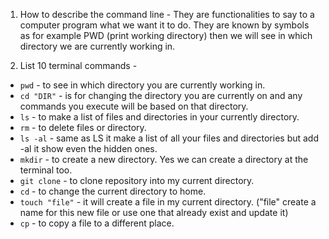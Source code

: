 1. How to describe the command line - They are functionalities to say to a computer
program what we want it to do. They are known by symbols as for example
PWD (print working directory) then we will see in which directory we are
currently working in.

1. List 10 terminal commands -

- `pwd` - to see in which directory you are currently working in.
- `cd "DIR"` - is for changing the directory you are currently on and any commands
you execute will be based on that directory.
- `ls` - to make a list of files and directories in your currently directory.
- `rm` - to delete files or directory.
- `ls -al` - same as LS it make a list of all your files and directories but add
-al it show even the hidden ones.
- `mkdir` - to create a new directory. Yes we can create a directory at the
terminal too.
- `git clone` - to clone repository into my current directory.
- `cd` - to change the current directory to home.
- `touch "file"` - it will create a file in my current directory.
("file" create a name for this new file or use one that already exist and update it)
- `cp` - to copy a file to a different place.

